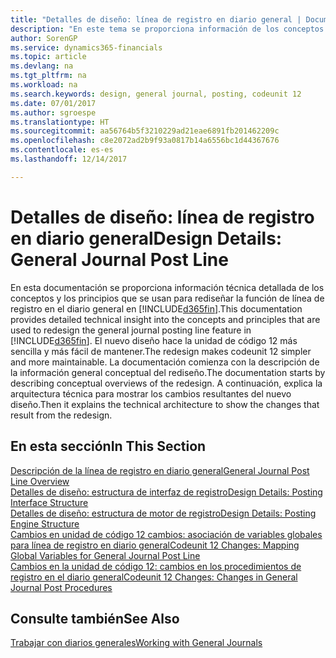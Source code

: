 ```yaml
---
title: "Detalles de diseño: línea de registro en diario general | Documentos de Microsoft"
description: "En este tema se proporciona información de los conceptos y los principios que se usan para rediseñar la función de línea de registro en el diario general en Dynamics 365."
author: SorenGP
ms.service: dynamics365-financials
ms.topic: article
ms.devlang: na
ms.tgt_pltfrm: na
ms.workload: na
ms.search.keywords: design, general journal, posting, codeunit 12
ms.date: 07/01/2017
ms.author: sgroespe
ms.translationtype: HT
ms.sourcegitcommit: aa56764b5f3210229ad21eae6891fb201462209c
ms.openlocfilehash: c8e2072ad2b9f93a0817b14a6556bc1d44367676
ms.contentlocale: es-es
ms.lasthandoff: 12/14/2017

---
```

# <a name="design-details-general-journal-post-line"></a><span data-ttu-id="9f8a0-103">Detalles de diseño: línea de registro en diario general</span><span class="sxs-lookup"><span data-stu-id="9f8a0-103">Design Details: General Journal Post Line</span></span>
<span data-ttu-id="9f8a0-104">En esta documentación se proporciona información técnica detallada de los conceptos y los principios que se usan para rediseñar la función de línea de registro en el diario general en [!INCLUDE[d365fin](includes/d365fin_md.md)].</span><span class="sxs-lookup"><span data-stu-id="9f8a0-104">This documentation provides detailed technical insight into the concepts and principles that are used to redesign the general journal posting line feature in [!INCLUDE[d365fin](includes/d365fin_md.md)].</span></span> <span data-ttu-id="9f8a0-105">El nuevo diseño hace la unidad de código 12 más sencilla y más fácil de mantener.</span><span class="sxs-lookup"><span data-stu-id="9f8a0-105">The redesign makes codeunit 12 simpler and more maintainable.</span></span> <span data-ttu-id="9f8a0-106">La documentación comienza con la descripción de la información general conceptual del rediseño.</span><span class="sxs-lookup"><span data-stu-id="9f8a0-106">The documentation starts by describing conceptual overviews of the redesign.</span></span> <span data-ttu-id="9f8a0-107">A continuación, explica la arquitectura técnica para mostrar los cambios resultantes del nuevo diseño.</span><span class="sxs-lookup"><span data-stu-id="9f8a0-107">Then it explains the technical architecture to show the changes that result from the redesign.</span></span>  

## <a name="in-this-section"></a><span data-ttu-id="9f8a0-108">En esta sección</span><span class="sxs-lookup"><span data-stu-id="9f8a0-108">In This Section</span></span>  
[<span data-ttu-id="9f8a0-109">Descripción de la línea de registro en diario general</span><span class="sxs-lookup"><span data-stu-id="9f8a0-109">General Journal Post Line Overview</span></span>](design-details-general-journal-post-line-overview.md)  
[<span data-ttu-id="9f8a0-110">Detalles de diseño: estructura de interfaz de registro</span><span class="sxs-lookup"><span data-stu-id="9f8a0-110">Design Details: Posting Interface Structure</span></span>](design-details-posting-interface-structure.md)  
[<span data-ttu-id="9f8a0-111">Detalles de diseño: estructura de motor de registro</span><span class="sxs-lookup"><span data-stu-id="9f8a0-111">Design Details: Posting Engine Structure</span></span>](design-details-posting-engine-structure.md)  
[<span data-ttu-id="9f8a0-112">Cambios en unidad de código 12 cambios: asociación de variables globales para línea de registro en diario general</span><span class="sxs-lookup"><span data-stu-id="9f8a0-112">Codeunit 12 Changes: Mapping Global Variables for General Journal Post Line</span></span>](design-details-codeunit-12-changes-mapping-global-variables-for-general-journal-post-line.md)  
[<span data-ttu-id="9f8a0-113">Cambios en la unidad de código 12: cambios en los procedimientos de registro en el diario general</span><span class="sxs-lookup"><span data-stu-id="9f8a0-113">Codeunit 12 Changes: Changes in General Journal Post Procedures</span></span>](design-details-codeunit-12-changes-changes-in-general-journal-post-procedures.md)  

## <a name="see-also"></a><span data-ttu-id="9f8a0-114">Consulte también</span><span class="sxs-lookup"><span data-stu-id="9f8a0-114">See Also</span></span>  
[<span data-ttu-id="9f8a0-115">Trabajar con diarios generales</span><span class="sxs-lookup"><span data-stu-id="9f8a0-115">Working with General Journals</span></span>](ui-work-general-journals.md)

